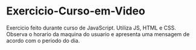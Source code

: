 # Exercicio-Curso-em-Video
Exercicio feito durante curso de JavaScript. Utiliza JS, HTML e CSS. Observa o horario da maquina do usuario e apresenta uma mensagem de acordo com o periodo do dia.
